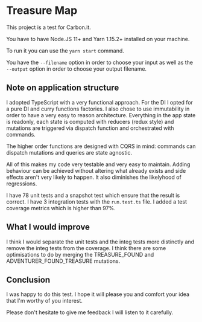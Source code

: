 # Treasure Map

This project is a test for Carbon.it.

You have to have Node.JS 11+ and Yarn 1.15.2+ installed on your machine.

To run it you can use the `yarn start` command.

You have the `--filename` option in order to choose your input as well as the `--output` option in order to choose your output filename.

## Note on application structure

I adopted TypeScript with a very functional approach. For the DI I opted for a pure DI and curry functions factories. I also chose to use immutability in order to have a very easy to reason architecture. Everything in the app state is readonly, each state is computed with reducers (redux style) and mutations are triggered via dispatch function and orchestrated with commands.

The higher order functions are designed with CQRS in mind: commands can dispatch mutations and queries are state agnostic.

All of this makes my code very testable and very easy to maintain. Adding behaviour can be achieved without altering what already exists and side effects aren't very likely to happen. It also diminishes the likelyhood of regressions.

I have 78 unit tests and a snapshot test which ensure that the result is correct.
I have 3 integration tests with the `run.test.ts` file.
I added a test coverage metrics which is higher than 97%.

## What I would improve

I think I would separate the unit tests and the integ tests more distinctly and remove the integ tests from the coverage.
I think there are some optimisations to do by merging the TREASURE_FOUND and ADVENTURER_FOUND_TREASURE mutations.

## Conclusion

I was happy to do this test. I hope it will please you and comfort your idea that I'm worthy of you interest.

Please don't hesitate to give me feedback I will listen to it carefully.
